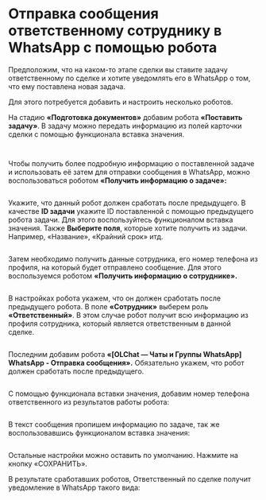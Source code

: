 # Отправка сообщения ответственному сотруднику в WhatsApp с помощью робота

Предположим, что на каком-то этапе сделки вы ставите задачу ответственному по сделке и хотите уведомлять его в WhatsApp о том, что ему поставлена новая задача.

Для этого потребуется добавить и настроить несколько роботов.

На стадию **«Подготовка документов»** добавим робота **«Поставить задачу»**. В задачу можно передать информацию из полей карточки сделки с помощью функционала вставка значения.

<figure><img src="../../.gitbook/assets/image (319).png" alt=""><figcaption></figcaption></figure>

<figure><img src="../../.gitbook/assets/image (430).png" alt=""><figcaption></figcaption></figure>

Чтобы получить более подробную информацию о поставленной задаче и использовать её затем для отправки сообщения в WhatsApp, можно воспользоваться роботом **«Получить информацию о задаче»:**

<figure><img src="../../.gitbook/assets/image (522).png" alt=""><figcaption></figcaption></figure>

Укажите, что данный робот должен сработать после предыдущего. В качестве **ID задачи** укажите ID поставленной с помощью предыдущего робота задачи. Для этого воспользуйтесь функционалом вставка значения. Также **Выберите поля**, которые хотите получить из задачи. Например, «Название», «Крайний срок» итд.

<figure><img src="../../.gitbook/assets/image (507).png" alt=""><figcaption></figcaption></figure>

Затем необходимо получить данные сотрудника, его номер телефона из профиля, на который будет отправлено сообщение. Для этого воспользуемся роботом **«Получить информацию о сотруднике».**

<figure><img src="../../.gitbook/assets/image (660).png" alt=""><figcaption></figcaption></figure>

В настройках робота укажем, что он должен сработать после предыдущего робота. В поле **«Сотрудник»** выберем роль **«Ответственный»**. В этом случае робот получит всю информацию из профиля сотрудника, который является ответственным в данной сделке.

<figure><img src="../../.gitbook/assets/image (635).png" alt=""><figcaption></figcaption></figure>

Последним добавим робота **«\[OLChat — Чаты и Группы WhatsApp] WhatsApp - Отправка сообщения».** Обязательно укажем, что робот должен сработать после предыдущего.

<figure><img src="../../.gitbook/assets/image (807).png" alt=""><figcaption></figcaption></figure>

С помощью функционала вставки значения, добавим номер телефона ответственного из результатов работы робота:

<figure><img src="../../.gitbook/assets/image (554).png" alt=""><figcaption></figcaption></figure>

В текст сообщения пропишем информацию по задаче, так же воспользовавшись функционалом вставка значения:

<figure><img src="../../.gitbook/assets/image (543).png" alt=""><figcaption></figcaption></figure>

Остальные настройки можно оставить по умолчанию. Нажмите на кнопку «СОХРАНИТЬ».

В результате сработавших роботов, Ответственный по сделке получит уведомление в WhatsApp такого вида:

<figure><img src="../../.gitbook/assets/image (785).png" alt=""><figcaption></figcaption></figure>

